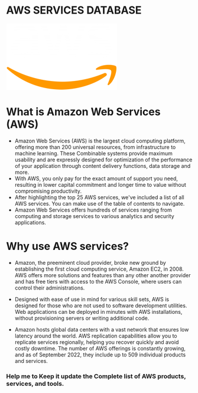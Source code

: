 # AWS SERVICES DATABASE


![AWS](https://github.com/julioaranajr/aws_services_db/blob/main/aws.png)

# What is Amazon Web Services (AWS)

* Amazon Web Services (AWS) is the largest cloud computing platform, offering more than 200 universal resources, from infrastructure to machine learning. These
Combinable systems provide maximum usability and are expressly designed for optimization of the performance of your application through content delivery functions,
data storage and more.
* With AWS, you only pay for the exact amount of support you need, resulting in lower capital commitment and longer time to value without compromising productivity.
* After highlighting the top 25 AWS services, we've included a list of all AWS services. You can make use of the table of contents to navigate.
* Amazon Web Services offers hundreds of services ranging from computing and storage services to various analytics and security applications.

# Why use AWS services?

* Amazon, the preeminent cloud provider, broke new ground by establishing the first cloud computing service, Amazon EC2, in 2008. AWS offers more solutions and features than any other
another provider and has free tiers with access to the AWS Console, where users can control their administrations.

* Designed with ease of use in mind for various skill sets, AWS is designed for those who are not used to software development utilities. Web applications can be deployed in minutes with AWS installations,
without provisioning servers or writing additional code.

* Amazon hosts global data centers with a vast network that ensures low latency around the world. AWS replication capabilities allow you to replicate services regionally, helping you recover
quickly and avoid costly downtime. The number of AWS offerings is constantly growing, and as of September 2022, they include up to 509 individual products and services.

### Help me to Keep it update the Complete list of AWS products, services, and tools.
